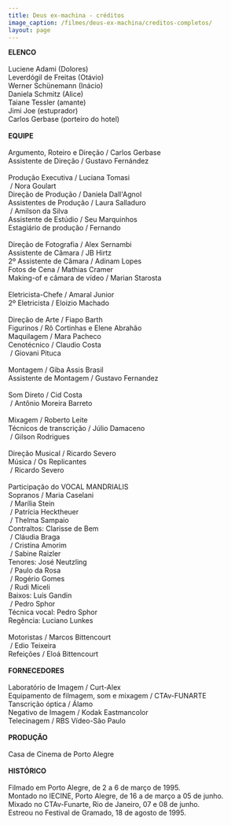 ```yaml
---
title: Deus ex-machina - créditos
image_caption: /filmes/deus-ex-machina/creditos-completos/
layout: page
---
```

**ELENCO**\
\
Luciene Adami (Dolores)\
Leverdógil de Freitas (Otávio)\
Werner Schünemann (Inácio)\
Daniela Schmitz (Alice)\
Taiane Tessler (amante)\
Jimi Joe (estuprador)\
Carlos Gerbase (porteiro do hotel)\
\
**EQUIPE**\
\
Argumento, Roteiro e Direção / Carlos Gerbase\
Assistente de Direção / Gustavo Fernández\
\
Produção Executiva / Luciana Tomasi\
 / Nora Goulart\
Direção de Produção / Daniela Dall'Agnol\
Assistentes de Produção / Laura Salladuro\
 / Amilson da Silva\
Assistente de Estúdio / Seu Marquinhos\
Estagiário de produção / Fernando\
\
Direção de Fotografia / Alex Sernambi\
Assistente de Câmara / JB Hirtz\
2º Assistente de Câmara / Adinam Lopes\
Fotos de Cena / Mathias Cramer\
Making-of e câmara de vídeo / Marian Starosta\
\
Eletricista-Chefe / Amaral Junior\
2º Eletricista / Eloizio Machado\
\
Direção de Arte / Fiapo Barth\
Figurinos / Rô Cortinhas e Elene Abrahão\
Maquilagem / Mara Pacheco\
Cenotécnico / Claudio Costa\
 / Giovani Pituca\
\
Montagem / Giba Assis Brasil\
Assistente de Montagem / Gustavo Fernandez\
\
Som Direto / Cid Costa\
 / Antônio Moreira Barreto\
\
Mixagem / Roberto Leite\
Técnicos de transcrição / Júlio Damaceno\
 / Gilson Rodrigues\
\
Direção Musical / Ricardo Severo\
Música / Os Replicantes\
 / Ricardo Severo\
\
Participação do VOCAL MANDRIALIS\
Sopranos / Maria Caselani\
 / Marília Stein\
 / Patrícia Hecktheuer\
 / Thelma Sampaio\
Contraltos: Clarisse de Bem\
 / Cláudia Braga\
 / Cristina Amorim\
 / Sabine Raizler\
Tenores: José Neutzling\
 / Paulo da Rosa\
 / Rogério Gomes\
 / Rudi Miceli\
Baixos: Luís Gandin\
 / Pedro Sphor\
Técnica vocal: Pedro Sphor\
Regência: Luciano Lunkes\
\
Motoristas / Marcos Bittencourt\
 / Edio Teixeira\
Refeições / Eloá Bittencourt\
\
**FORNECEDORES**\
\
Laboratório de Imagem / Curt-Alex\
Equipamento de filmagem, som e mixagem / CTAv-FUNARTE\
Tanscrição óptica / Álamo\
Negativo de Imagem / Kodak Eastmancolor\
Telecinagem / RBS Vídeo-São Paulo\
\
**PRODUÇÃO**\
\
Casa de Cinema de Porto Alegre\
\
**HISTÓRICO**\
\
Filmado em Porto Alegre, de 2 a 6 de março de 1995.\
Montado no IECINE, Porto Alegre, de 16 a de março a 05 de junho.\
Mixado no CTAv-Funarte, Rio de Janeiro, 07 e 08 de junho.\
Estreou no Festival de Gramado, 18 de agosto de 1995.
